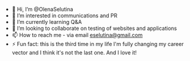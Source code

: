 - 👋 Hi, I’m @OlenaSelutina
- 👀 I’m interested in communications and PR
- 🌱 I’m currently learning Q&A
- 💞️ I’m looking to collaborate on testing of websites and applications
- 📫 How to reach me - via email eselutina@gmail.com
- ⚡ Fun fact: this is the third time in my life I'm fully changing my career vector and I think it's not the last one. And I love it!
<!---
OlenaSelutina/OlenaSelutina is a ✨ special ✨ repository because its `README.md` (this file) appears on your GitHub profile.
You can click the Preview link to take a look at your changes.
--->
